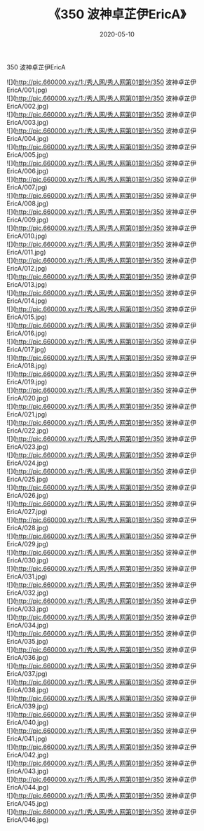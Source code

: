 ﻿---
layout: post
title:  《350 波神卓芷伊EricA》
date:   2020-05-10
img: http://pic.660000.xyz/1:/秀人网/秀人网第01部分/350 波神卓芷伊EricA/000.jpg
categories: [美女, 清纯, 唯美]
---

350 波神卓芷伊EricA

  ![](http://pic.660000.xyz/1:/秀人网/秀人网第01部分/350 波神卓芷伊EricA/001.jpg) <br> ![](http://pic.660000.xyz/1:/秀人网/秀人网第01部分/350 波神卓芷伊EricA/002.jpg) <br> ![](http://pic.660000.xyz/1:/秀人网/秀人网第01部分/350 波神卓芷伊EricA/003.jpg) <br> ![](http://pic.660000.xyz/1:/秀人网/秀人网第01部分/350 波神卓芷伊EricA/004.jpg) <br> ![](http://pic.660000.xyz/1:/秀人网/秀人网第01部分/350 波神卓芷伊EricA/005.jpg) <br> ![](http://pic.660000.xyz/1:/秀人网/秀人网第01部分/350 波神卓芷伊EricA/006.jpg) <br> ![](http://pic.660000.xyz/1:/秀人网/秀人网第01部分/350 波神卓芷伊EricA/007.jpg) <br> ![](http://pic.660000.xyz/1:/秀人网/秀人网第01部分/350 波神卓芷伊EricA/008.jpg) <br> ![](http://pic.660000.xyz/1:/秀人网/秀人网第01部分/350 波神卓芷伊EricA/009.jpg) <br> ![](http://pic.660000.xyz/1:/秀人网/秀人网第01部分/350 波神卓芷伊EricA/010.jpg) <br> ![](http://pic.660000.xyz/1:/秀人网/秀人网第01部分/350 波神卓芷伊EricA/011.jpg) <br> ![](http://pic.660000.xyz/1:/秀人网/秀人网第01部分/350 波神卓芷伊EricA/012.jpg) <br> ![](http://pic.660000.xyz/1:/秀人网/秀人网第01部分/350 波神卓芷伊EricA/013.jpg) <br> ![](http://pic.660000.xyz/1:/秀人网/秀人网第01部分/350 波神卓芷伊EricA/014.jpg) <br> ![](http://pic.660000.xyz/1:/秀人网/秀人网第01部分/350 波神卓芷伊EricA/015.jpg) <br> ![](http://pic.660000.xyz/1:/秀人网/秀人网第01部分/350 波神卓芷伊EricA/016.jpg) <br> ![](http://pic.660000.xyz/1:/秀人网/秀人网第01部分/350 波神卓芷伊EricA/017.jpg) <br> ![](http://pic.660000.xyz/1:/秀人网/秀人网第01部分/350 波神卓芷伊EricA/018.jpg) <br> ![](http://pic.660000.xyz/1:/秀人网/秀人网第01部分/350 波神卓芷伊EricA/019.jpg) <br> ![](http://pic.660000.xyz/1:/秀人网/秀人网第01部分/350 波神卓芷伊EricA/020.jpg) <br> ![](http://pic.660000.xyz/1:/秀人网/秀人网第01部分/350 波神卓芷伊EricA/021.jpg) <br> ![](http://pic.660000.xyz/1:/秀人网/秀人网第01部分/350 波神卓芷伊EricA/022.jpg) <br> ![](http://pic.660000.xyz/1:/秀人网/秀人网第01部分/350 波神卓芷伊EricA/023.jpg) <br> ![](http://pic.660000.xyz/1:/秀人网/秀人网第01部分/350 波神卓芷伊EricA/024.jpg) <br> ![](http://pic.660000.xyz/1:/秀人网/秀人网第01部分/350 波神卓芷伊EricA/025.jpg) <br> ![](http://pic.660000.xyz/1:/秀人网/秀人网第01部分/350 波神卓芷伊EricA/026.jpg) <br> ![](http://pic.660000.xyz/1:/秀人网/秀人网第01部分/350 波神卓芷伊EricA/027.jpg) <br> ![](http://pic.660000.xyz/1:/秀人网/秀人网第01部分/350 波神卓芷伊EricA/028.jpg) <br> ![](http://pic.660000.xyz/1:/秀人网/秀人网第01部分/350 波神卓芷伊EricA/029.jpg) <br> ![](http://pic.660000.xyz/1:/秀人网/秀人网第01部分/350 波神卓芷伊EricA/030.jpg) <br> ![](http://pic.660000.xyz/1:/秀人网/秀人网第01部分/350 波神卓芷伊EricA/031.jpg) <br> ![](http://pic.660000.xyz/1:/秀人网/秀人网第01部分/350 波神卓芷伊EricA/032.jpg) <br> ![](http://pic.660000.xyz/1:/秀人网/秀人网第01部分/350 波神卓芷伊EricA/033.jpg) <br> ![](http://pic.660000.xyz/1:/秀人网/秀人网第01部分/350 波神卓芷伊EricA/034.jpg) <br> ![](http://pic.660000.xyz/1:/秀人网/秀人网第01部分/350 波神卓芷伊EricA/035.jpg) <br> ![](http://pic.660000.xyz/1:/秀人网/秀人网第01部分/350 波神卓芷伊EricA/036.jpg) <br> ![](http://pic.660000.xyz/1:/秀人网/秀人网第01部分/350 波神卓芷伊EricA/037.jpg) <br> ![](http://pic.660000.xyz/1:/秀人网/秀人网第01部分/350 波神卓芷伊EricA/038.jpg) <br> ![](http://pic.660000.xyz/1:/秀人网/秀人网第01部分/350 波神卓芷伊EricA/039.jpg) <br> ![](http://pic.660000.xyz/1:/秀人网/秀人网第01部分/350 波神卓芷伊EricA/040.jpg) <br> ![](http://pic.660000.xyz/1:/秀人网/秀人网第01部分/350 波神卓芷伊EricA/041.jpg) <br> ![](http://pic.660000.xyz/1:/秀人网/秀人网第01部分/350 波神卓芷伊EricA/042.jpg) <br> ![](http://pic.660000.xyz/1:/秀人网/秀人网第01部分/350 波神卓芷伊EricA/043.jpg) <br> ![](http://pic.660000.xyz/1:/秀人网/秀人网第01部分/350 波神卓芷伊EricA/044.jpg) <br> ![](http://pic.660000.xyz/1:/秀人网/秀人网第01部分/350 波神卓芷伊EricA/045.jpg) <br> ![](http://pic.660000.xyz/1:/秀人网/秀人网第01部分/350 波神卓芷伊EricA/046.jpg) <br>